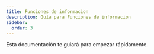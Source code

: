 ```yaml
---
title: Funciones de informacion
description: Guía para Funciones de informacion
sidebar:
  order: 3
---
```

Esta documentación te guiará para empezar rápidamente.
